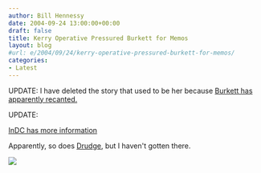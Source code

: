 ```yaml
---
author: Bill Hennessy
date: 2004-09-24 13:00:00+00:00
draft: false
title: Kerry Operative Pressured Burkett for Memos
layout: blog
#url: e/2004/09/24/kerry-operative-pressured-burkett-for-memos/
categories:
- Latest
---
```


UPDATE: I have deleted the story that used to be her because [Burkett has apparently recanted. ](https://www.cnsnews.com//ThisHour.asp#Burkett%20at%20Center%20of%20Another%20Media%20Embarrassment)

UPDATE:

[InDC has more information](https://www.indcjournal.com/)

Apparently, so does [Drudge](https://www.drudgereport.com), but I haven't gotten there.

![](https://blog.billhennessy.com/aggbug.aspx?PostID=548)

